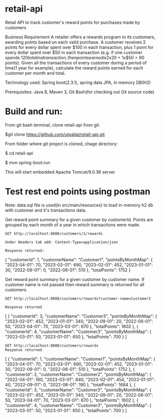 # retail-api
Retail API to track customer's reward points for purchases made by customers

Business Requirement
A retailer offers a rewards program to its customers, awarding points based on each
valid purchase. A customer receives 2 points for every dollar spent over $100 in each
transaction, plus 1 point for every dollar spent over $50 in each transaction (e.g. if one
customer spends $120 total in a transaction, then points earned is 2x$20 + 1x$50 = 90
points).
Given all the transactions of every customer during a period of time(1 year for example),
calculate the reward points earned for each customer per month and total.


Technology used: Spring boot(2.3.1), spring data JPA, In memory DB(H2)

Prerequisites: Java 8, Maven 3, Git Bash(for checking out Git source code)

# Build and run: 

From git bash terminal, clone retail-api from git.

$git clone https://github.com/utpaljai/retail-api.git

From folder where git project is cloned, chage directory:

$ cd retail-api

$ mvn spring-boot:run

This will start embedded Apache Tomcat/9.0.36 server

# Test rest end points using postman
Note: data.sql file is used(in src/main/resources) to load in-memory h2 db with customer and it's transactions data.

Get reward point summary for a given customer by customerId. Points are grouped by each month of a year in which transactions were made.

    GET http://localhost:8080/customers/1/rewards
    
    Under Headers tab add- Content-Type=application/json

    Response returned:
    
{
    "customerId": 1,
    "customerName": "Customer1",
    "pointsByMonthMap": {
        "2023-04-01": 70,
        "2023-03-01": 690,
        "2023-02-01": 452,
        "2023-01-01": 30,
        "2022-09-01": 0,
        "2022-06-01": 510
    },
    "totalPoints": 1752
}        


Get reward point summary for a given customer by customer name. If customer name is not passed then reward summary is returned for all customers.

    GET http://localhost:8080/customers/rewards?customer-name=Customer3

    Response returned

[
    {
        "customerId": 3,
        "customerName": "Customer3",
        "pointsByMonthMap": {
            "2023-02-01": 452,
            "2023-01-01": 340,
            "2022-09-01": 20,
            "2022-06-01": 50,
            "2023-04-01": 70,
            "2023-03-01": 670
        },
        "totalPoints": 1602
    },
    {
        "customerId": 4,
        "customerName": "Customer3",
        "pointsByMonthMap": {
            "2023-03-01": 50,
            "2023-01-01": 650
        },
        "totalPoints": 700
    }
]


    GET http://localhost:8080/customers/rewards
    Response returned

[
    {
        "customerId": 1,
        "customerName": "Customer1",
        "pointsByMonthMap": {
            "2023-04-01": 70,
            "2023-03-01": 690,
            "2023-02-01": 452,
            "2023-01-01": 30,
            "2022-09-01": 0,
            "2022-06-01": 510
        },
        "totalPoints": 1752
    },
    {
        "customerId": 2,
        "customerName": "Customer2",
        "pointsByMonthMap": {
            "2022-04-01": 160,
            "2023-03-01": 840,
            "2023-02-01": 454,
            "2023-01-01": 40,
            "2022-09-01": 0,
            "2022-06-01": 190
        },
        "totalPoints": 1684
    },
    {
        "customerId": 3,
        "customerName": "Customer3",
        "pointsByMonthMap": {
            "2023-02-01": 452,
            "2023-01-01": 340,
            "2022-09-01": 20,
            "2022-06-01": 50,
            "2023-04-01": 70,
            "2023-03-01": 670
        },
        "totalPoints": 1602
    },
    {
        "customerId": 4,
        "customerName": "Customer3",
        "pointsByMonthMap": {
            "2023-03-01": 50,
            "2023-01-01": 650
        },
        "totalPoints": 700
    }
]
    
